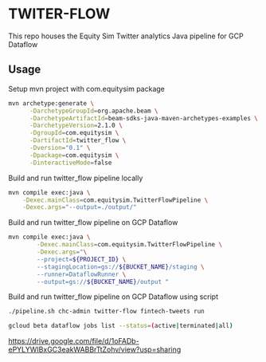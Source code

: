 # TWITER-FLOW

This repo houses the Equity Sim Twitter analytics Java pipeline for GCP Dataflow

## Usage

Setup mvn project with com.equitysim package

```sh
mvn archetype:generate \
      -DarchetypeGroupId=org.apache.beam \
      -DarchetypeArtifactId=beam-sdks-java-maven-archetypes-examples \
      -DarchetypeVersion=2.1.0 \
      -DgroupId=com.equitysim \
      -DartifactId=twitter_flow \
      -Dversion="0.1" \
      -Dpackage=com.equitysim \
      -DinteractiveMode=false
```

Build and run twitter_flow pipeline locally

```sh
mvn compile exec:java \
    -Dexec.mainClass=com.equitysim.TwitterFlowPipeline \
    -Dexec.args="--output=./output/"
``` 

Build and run twitter_flow pipeline on GCP Dataflow

```sh
mvn compile exec:java \
        -Dexec.mainClass=com.equitysim.TwitterFlowPipeline \
        -Dexec.args="\
        --project=${PROJECT_ID} \
        --stagingLocation=gs://${BUCKET_NAME}/staging \
        --runner=DataflowRunner \
        --output=gs://${BUCKET_NAME}/output "
```

Build and run twitter_flow pipeline on GCP Dataflow using script

```sh
./pipeline.sh chc-admin twitter-flow fintech-tweets run

gcloud beta dataflow jobs list --status=(active|terminated|all)
```
https://drive.google.com/file/d/1oFADb-ePYLYWIBxGC3eakWABBrTtZohv/view?usp=sharing